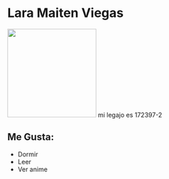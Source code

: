 # Lara Maiten Viegas
<img src= "https://user-images.githubusercontent.com/82039991/113725185-762a2b00-96c9-11eb-82f2-bb2d067388f0.jpg" width=200px>
mi legajo es 172397-2


## Me Gusta:
<ul>
<li>Dormir</li>
<li>Leer</li>
<li>Ver anime</li>
